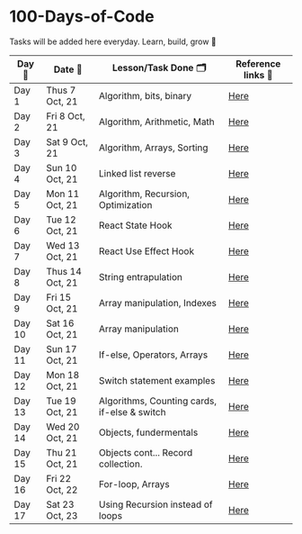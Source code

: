 # 100-Days-of-Code

Tasks will be added here everyday. Learn, build, grow 🚀

| Day 🙈 | Date 📆         | Lesson/Task Done 🗂                           | Reference links 🔗     |
| ------ | --------------- | -------------------------------------------- | ---------------------- |
| Day 1  | Thus 7 Oct, 21  | Algorithm, bits, binary                      | [Here](/codes/Day1.md) |
| Day 2  | Fri 8 Oct, 21   | Algorithm, Arithmetic, Math                  | [Here](/codes/Day2.md) |
| Day 3  | Sat 9 Oct, 21   | Algorithm, Arrays, Sorting                   | [Here](/codes/Day3.md) |
| Day 4  | Sun 10 Oct, 21  | Linked list reverse                          | [Here](/code/Day4.md)  |
| Day 5  | Mon 11 Oct, 21  | Algorithm, Recursion, Optimization           | [Here](/code/Day5.md)  |
| Day 6  | Tue 12 Oct, 21  | React State Hook                             | [Here](/code/Day6.md)  |
| Day 7  | Wed 13 Oct, 21  | React Use Effect Hook                        | [Here](/code/Day7.md)  |
| Day 8  | Thus 14 Oct, 21 | String entrapulation                         | [Here](/code/Day8.md)  |
| Day 9  | Fri 15 Oct, 21  | Array manipulation, Indexes                  | [Here](/code/Day9.md)  |
| Day 10 | Sat 16 Oct, 21  | Array manipulation                           | [Here](/code/Day10.md) |
| Day 11 | Sun 17 Oct, 21  | If-else, Operators, Arrays                   | [Here](/code/Day11.md) |
| Day 12 | Mon 18 Oct, 21  | Switch statement examples                    | [Here](/code/Day12.md) |
| Day 13 | Tue 19 Oct, 21  | Algorithms, Counting cards, if-else & switch | [Here](/code/Day13.md) |
| Day 14 | Wed 20 Oct, 21  | Objects, fundermentals                       | [Here](/code/Day14.md) |
| Day 15 | Thu 21 Oct, 21  | Objects cont... Record collection.           | [Here](/code/Day15.md) |
| Day 16 | Fri 22 Oct, 22  | For-loop, Arrays                             | [Here](/code/Day16.md) |
| Day 17 | Sat 23 Oct, 23  | Using Recursion instead of loops             | [Here](/code/Day17.md) |
